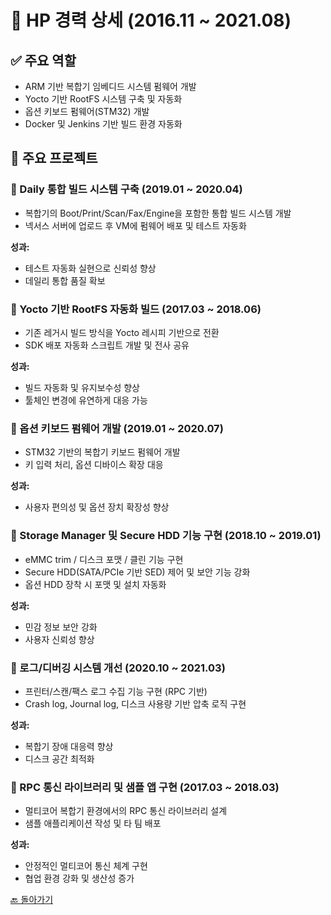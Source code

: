 # 🏢 HP 경력 상세 (2016.11 \~ 2021.08)

## ✅ 주요 역할

* ARM 기반 복합기 임베디드 시스템 펌웨어 개발
* Yocto 기반 RootFS 시스템 구축 및 자동화
* 옵션 키보드 펌웨어(STM32) 개발
* Docker 및 Jenkins 기반 빌드 환경 자동화

## 📌 주요 프로젝트

### 🔹 Daily 통합 빌드 시스템 구축 (2019.01 \~ 2020.04)

* 복합기의 Boot/Print/Scan/Fax/Engine을 포함한 통합 빌드 시스템 개발
* 넥서스 서버에 업로드 후 VM에 펌웨어 배포 및 테스트 자동화

**성과:**

* 테스트 자동화 실현으로 신뢰성 향상
* 데일리 통합 품질 확보

### 🔹 Yocto 기반 RootFS 자동화 빌드 (2017.03 \~ 2018.06)

* 기존 레거시 빌드 방식을 Yocto 레시피 기반으로 전환
* SDK 배포 자동화 스크립트 개발 및 전사 공유

**성과:**

* 빌드 자동화 및 유지보수성 향상
* 툴체인 변경에 유연하게 대응 가능

### 🔹 옵션 키보드 펌웨어 개발 (2019.01 \~ 2020.07)

* STM32 기반의 복합기 키보드 펌웨어 개발
* 키 입력 처리, 옵션 디바이스 확장 대응

**성과:**

* 사용자 편의성 및 옵션 장치 확장성 향상

### 🔹 Storage Manager 및 Secure HDD 기능 구현 (2018.10 \~ 2019.01)

* eMMC trim / 디스크 포맷 / 클린 기능 구현
* Secure HDD(SATA/PCIe 기반 SED) 제어 및 보안 기능 강화
* 옵션 HDD 장착 시 포맷 및 설치 자동화

**성과:**

* 민감 정보 보안 강화
* 사용자 신뢰성 향상

### 🔹 로그/디버깅 시스템 개선 (2020.10 \~ 2021.03)

* 프린터/스캔/팩스 로그 수집 기능 구현 (RPC 기반)
* Crash log, Journal log, 디스크 사용량 기반 압축 로직 구현

**성과:**

* 복합기 장애 대응력 향상
* 디스크 공간 최적화

### 🔹 RPC 통신 라이브러리 및 샘플 앱 구현 (2017.03 \~ 2018.03)

* 멀티코어 복합기 환경에서의 RPC 통신 라이브러리 설계
* 샘플 애플리케이션 작성 및 타 팀 배포

**성과:**

* 안정적인 멀티코어 통신 체계 구현
* 협업 환경 강화 및 생산성 증가

[🔙 돌아가기](./README.md)
